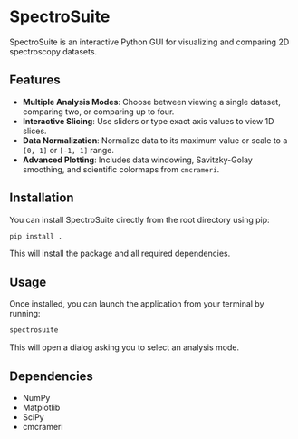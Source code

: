 # SpectroSuite

SpectroSuite is an interactive Python GUI for visualizing and comparing 2D spectroscopy datasets.

## Features

- **Multiple Analysis Modes**: Choose between viewing a single dataset, comparing two, or comparing up to four.
- **Interactive Slicing**: Use sliders or type exact axis values to view 1D slices.
- **Data Normalization**: Normalize data to its maximum value or scale to a `[0, 1]` or `[-1, 1]` range.
- **Advanced Plotting**: Includes data windowing, Savitzky-Golay smoothing, and scientific colormaps from `cmcrameri`.

## Installation

You can install SpectroSuite directly from the root directory using pip:

```bash
pip install .
```

This will install the package and all required dependencies.

## Usage

Once installed, you can launch the application from your terminal by running:

```bash
spectrosuite
```

This will open a dialog asking you to select an analysis mode.

## Dependencies

- NumPy
- Matplotlib
- SciPy
- cmcrameri
